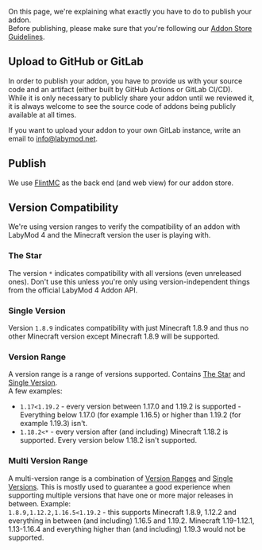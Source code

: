 On this page, we're explaining what exactly you have to do to publish your addon. <br>
Before publishing, please make sure that you're following our <a href="/pages/addon/publishing/guidelines" target="_blank">Addon Store Guidelines</a>.

## Upload to GitHub or GitLab

In order to publish your addon, you have to provide us with your source code and an artifact (either built by GitHub Actions or GitLab CI/CD). <br>
While it is only necessary to publicly share your addon until we reviewed it, it is always welcome to see the source code of addons being publicly available at all times. <br> 

If you want to upload your addon to your own GitLab instance, write an email to <a href="mailto:info@labymod.net" target="_blank">info@labymod.net</a>.

## Publish

We use <a href="https://flintmc.net" target="_blank">FlintMC</a> as the back end (and web view) for our addon store. 

## Version Compatibility

We're using version ranges to verify the compatibility of an addon with LabyMod 4 and the Minecraft version the user is playing with. 

### The Star

The version `*` indicates compatibility with all versions (even unreleased ones). Don't use this unless you're only using version-independent things from the official LabyMod 4 Addon API. 

### Single Version 

Version `1.8.9` indicates compatibility with just Minecraft 1.8.9 and thus no other Minecraft version except Minecraft 1.8.9 will be supported. 

### Version Range

A version range is a range of versions supported. Contains <a href="#the-star">The Star</a> and <a href="#single-version">Single Version</a>. <br>
A few examples: 

+ `1.17<1.19.2` - every version between 1.17.0 and 1.19.2 is supported - Everything below 1.17.0 (for example 1.16.5) or higher than 1.19.2 (for example 1.19.3) isn't.
+ `1.18.2<*` - every version after (and including) Minecraft 1.18.2 is supported. Every version below 1.18.2 isn't supported.

### Multi Version Range

A multi-version range is a combination of <a href="#version-range">Version Ranges</a> and <a href="#single-version">Single Versions</a>. This is mostly used to guarantee a good experience when supporting multiple versions that have one or more major releases in between.
Example: <br>
`1.8.9,1.12.2,1.16.5<1.19.2` - this supports Minecraft 1.8.9, 1.12.2 and everything in between (and including) 1.16.5 and 1.19.2. Minecraft 1.19-1.12.1, 1.13-1.16.4 and everything higher than (and including) 1.19.3 would not be supported.